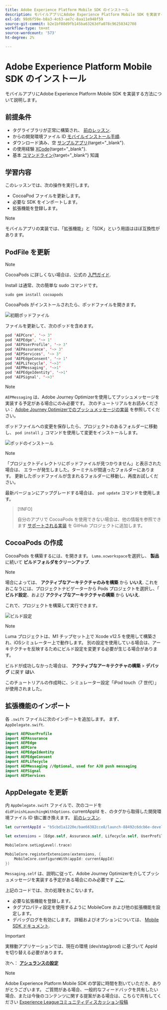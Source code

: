 ```yaml
---
title: Adobe Experience Platform Mobile SDK のインストール
description: モバイルアプリにAdobe Experience Platform Mobile SDK を実装する方法について説明します。
exl-id: 98d6f59e-b8a3-4c63-ae7c-8aa11e948f59
source-git-commit: b2e1bf08d9fb145ba63263dfa078c96258342708
workflow-type: tm+mt
source-wordcount: '573'
ht-degree: 2%

---
```


# Adobe Experience Platform Mobile SDK のインストール

モバイルアプリにAdobe Experience Platform Mobile SDK を実装する方法について説明します。

## 前提条件

* タグライブラリが正常に構築され、 [前のレッスン](configure-tags.md).
* からの開発環境ファイル ID [モバイルインストール手順](configure-tags.md#generate-sdk-install-instructions).
* ダウンロード済み、空 [サンプルアプリ](https://github.com/Adobe-Marketing-Cloud/Luma-iOS-Mobile-App){target="_blank"}.
* の使用経験 [XCode](https://developer.apple.com/xcode/){target="_blank"}.
* 基本 [コマンドライン](https://en.wikipedia.org/wiki/Command-line_interface){target="_blank"} 知識

## 学習内容

このレッスンでは、次の操作を実行します。

* CocoaPod ファイルを更新します。
* 必要な SDK をインポートします。
* 拡張機能を登録します。

>[!NOTE]
>
>モバイルアプリの実装では、「拡張機能」と「SDK」という用語はほぼ互換性があります。


## PodFile を更新

>[!NOTE]
>
> CocoaPods に詳しくない場合は、公式の [入門ガイド](https://guides.cocoapods.org/using/getting-started.html).

Install は通常、次の簡単な sudo コマンドです。

```console
sudo gem install cocoapods
```

CocoaPods がインストールされたら、ポッドファイルを開きます。

![初期ポッドファイル](assets/mobile-install-initial-podfile.png)

ファイルを更新して、次のポッドを含めます。

```swift
pod 'AEPCore', '~> 3'
pod 'AEPEdge', '~> 1'
pod 'AEPUserProfile', '~> 3'
pod 'AEPAssurance', '~> 3'
pod 'AEPServices', '~> 3'
pod 'AEPEdgeConsent', '~> 1'
pod 'AEPLifecycle', '~>3'
pod 'AEPMessaging', '~>1'
pod 'AEPEdgeIdentity', '~>1'
pod 'AEPSignal', '~>3'
```

>[!NOTE]
>
> `AEPMessaging` は、Adobe Journey Optimizerを使用してプッシュメッセージを実装する予定がある場合にのみ必要です。 次のチュートリアルをお読みください： [Adobe Journey Optimizerでのプッシュメッセージの実装](journey-optimizer-push.md) を参照してください。

ポッドファイルへの変更を保存したら、プロジェクトのあるフォルダーに移動し、 `pod install` 」コマンドを使用して変更をインストールします。

![ポッドのインストール](assets/mobile-install-podfile-install.png)

>[!NOTE]
>
> 「プロジェクトディレクトリにポッドファイルが見つかりません」と表示された場合は、 エラーが発生しました。ターミナルが間違ったフォルダーにあります。 更新したポッドファイルが含まれるフォルダーに移動し、再度お試しください。

最新バージョンにアップグレードする場合は、 `pod update` コマンドを使用します。

>[!INFO]
>
>自分のアプリで CocoaPods を使用できない場合は、他の情報を参照できます [サポートされる実装](https://github.com/adobe/aepsdk-core-ios#binaries) を GitHub プロジェクトに追加します。

## CocoaPods の作成

CocoaPods を構築するには、を開きます。 `Luma.xcworkspace`を選択し、 **製品**&#x200B;に続いて **ビルドフォルダをクリーンアップ**.

>[!NOTE]
>
> 場合によっては、 **アクティブなアーキテクチャのみを構築** から **いいえ**. これをおこなうには、プロジェクトナビゲーターから Pods プロジェクトを選択し、「 **ビルド設定**、および **アクティブなアーキテクチャの構築** から **いいえ**.

これで、プロジェクトを構築して実行できます。

![ビルド設定](assets/mobile-install-build-settings.png)

>[!NOTE]
>
>Luma プロジェクトは、M1 チップセット上で Xcode v12.5 を使用して構築され、iOSシミュレーター上で動作します。 別の設定を使用している場合は、アーキテクチャを反映するためにビルド設定を変更する必要が生じる場合があります。
>
>ビルドが成功しなかった場合は、 **アクティブなアーキテクチャの構築** > **デバッグ** に戻す **はい**.
>
>このチュートリアルの作成時に、シミュレーター設定「iPod touch（7 世代）」が使用されました。

## 拡張機能のインポート

各 `.swift` ファイルに次のインポートを追加します。 まず、 `AppDelegate.swift`.

```swift
import AEPUserProfile
import AEPAssurance
import AEPEdge
import AEPCore
import AEPEdgeIdentity
import AEPEdgeConsent
import AEPLifecycle
import AEPMessaging //Optional, used for AJO push messaging
import AEPSignal
import AEPServices
```

## AppDelegate を更新

内 `AppDelegate.swift` ファイルで、次のコードを `didFinishLaunchingWithOptions`. currentAppId を、のタグから取得した開発環境ファイル ID 値に置き換えます。 [前のレッスン](configure-tags.md).

```swift
let currentAppId = "b5cbd1a1220e/bae66382cce8/launch-88492c6dcb6e-development"

let extensions = [Edge.self, Assurance.self, Lifecycle.self, UserProfile.self, Consent.self, AEPEdgeIdentity.Identity.self, Messaging.self]

MobileCore.setLogLevel(.trace)

MobileCore.registerExtensions(extensions, {
    MobileCore.configureWith(appId: currentAppId)
})
```

`Messaging.self` は、説明に従って、Adobe Journey Optimizerを介してプッシュメッセージを実装する予定がある場合にのみ必要です [ここ](journey-optimizer-push.md).

上記のコードでは、次の処理をおこないます。

* 必要な拡張機能を登録します。
* タグプロパティ設定を使用するように MobileCore および他の拡張機能を設定します。
* デバッグログを有効にします。 詳細およびオプションについては、 [Mobile SDK ドキュメント](https://developer.adobe.com/client-sdks/documentation/getting-started/enable-debug-logging/).

>[!IMPORTANT]
>実稼動アプリケーションでは、現在の環境 (dev/stag/prod) に基づいて AppId を切り替える必要があります。

次へ： **[アシュランスの設定](assurance.md)**

>[!NOTE]
>
>Adobe Experience Platform Mobile SDK の学習に時間を割いていただき、ありがとうございます。 ご質問がある場合、一般的なフィードバックを共有したい場合、または今後のコンテンツに関する提案がある場合は、こちらで共有してください [Experience Leagueコミュニティディスカッション投稿](https://experienceleaguecommunities.adobe.com/t5/adobe-experience-platform-launch/tutorial-discussion-implement-adobe-experience-cloud-in-mobile/td-p/443796)